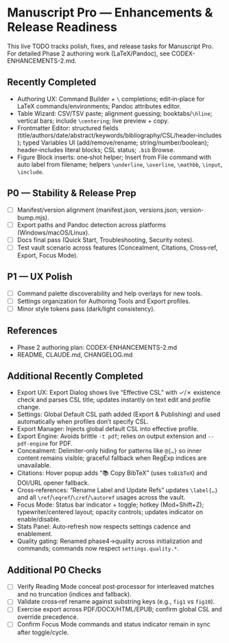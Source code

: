 # Manuscript Pro — Enhancements & Release Readiness

This live TODO tracks polish, fixes, and release tasks for Manuscript Pro. For detailed Phase 2 authoring work (LaTeX/Pandoc), see CODEX-ENHANCEMENTS-2.md.

## Recently Completed

- Authoring UX: Command Builder + `\` completions; edit‑in‑place for LaTeX commands/environments; Pandoc attributes editor.
- Table Wizard: CSV/TSV paste; alignment guessing; booktabs/`\hline`; vertical bars; include `\centering`; live preview + copy.
- Frontmatter Editor: structured fields (title/authors/date/abstract/keywords/bibliography/CSL/header‑includes); typed Variables UI (add/remove/rename; string/number/boolean); header‑includes literal blocks; CSL status; `.bib` Browse.
- Figure Block inserts: one‑shot helper; Insert from File command with auto label from filename; helpers `\underline`, `\overline`, `\mathbb`, `\input`, `\include`.

## P0 — Stability & Release Prep

- [ ] Manifest/version alignment (manifest.json, versions.json; version-bump.mjs).
- [ ] Export paths and Pandoc detection across platforms (Windows/macOS/Linux).
- [ ] Docs final pass (Quick Start, Troubleshooting, Security notes).
- [ ] Test vault scenario across features (Concealment, Citations, Cross‑ref, Export, Focus Mode).

## P1 — UX Polish

- [ ] Command palette discoverability and help overlays for new tools.
- [ ] Settings organization for Authoring Tools and Export profiles.
- [ ] Minor style tokens pass (dark/light consistency).

## References

- Phase 2 authoring plan: CODEX-ENHANCEMENTS-2.md
 - README, CLAUDE.md, CHANGELOG.md

## Additional Recently Completed

- Export UX: Export Dialog shows live “Effective CSL” with ✓/✗ existence check and parses CSL title; updates instantly on text edit and profile change.
- Settings: Global Default CSL path added (Export & Publishing) and used automatically when profiles don’t specify CSL.
- Export Manager: Injects global default CSL into effective profile.
- Export Engine: Avoids brittle `-t pdf`; relies on output extension and `--pdf-engine` for PDF.
- Concealment: Delimiter-only hiding for patterns like `@{…}` so inner content remains visible; graceful fallback when RegExp indices are unavailable.
- Citations: Hover popup adds “📚 Copy BibTeX” (uses `toBibTeX`) and DOI/URL opener fallback.
- Cross‑references: “Rename Label and Update Refs” updates `\label{…}` and all `\ref`/`\eqref`/`\cref`/`\autoref` usages across the vault.
- Focus Mode: Status bar indicator + toggle; hotkey (Mod+Shift+Z); typewriter/centered layout; opacity controls; updates indicator on enable/disable.
- Stats Panel: Auto‑refresh now respects settings cadence and enablement.
- Quality gating: Renamed phase4→quality across initialization and commands; commands now respect `settings.quality.*`.

## Additional P0 Checks

- [ ] Verify Reading Mode conceal post‑processor for interleaved matches and no truncation (indices and fallback).
- [ ] Validate cross‑ref rename against substring keys (e.g., `fig1` vs `fig10`).
- [ ] Exercise export across PDF/DOCX/HTML/EPUB; confirm global CSL and override precedence.
- [ ] Confirm Focus Mode commands and status indicator remain in sync after toggle/cycle.
